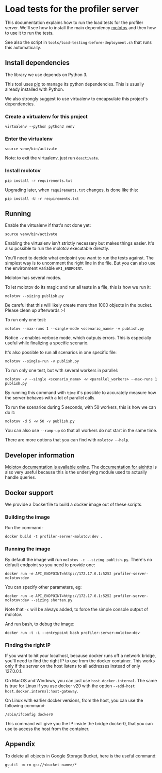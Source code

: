 # Load tests for the profiler server

This documentation explains how to run the load tests for the profiler server.
We'll see how to install the main dependency [molotov](https://molotov.readthedocs.io/en/latest/)
and then how to use it to run the tests.

See also the script in `tools/load-testing-before-deployment.sh` that runs this
automatically.

## Install dependencies

The library we use depends on Python 3.

This tool uses [pip](https://pypi.org/project/pip/) to manage its python dependencies.
This is usually already installed with Python.

We also strongly suggest to use virtualenv to encapsulate this project's
dependencies.

### Create a virtualenv for this project

```
virtualenv --python python3 venv
```

### Enter the virtualenv

```
source venv/bin/activate
```

Note: to exit the virtualenv, just run `deactivate`.

### Install molotov

```
pip install -r requirements.txt
```

Upgrading later, when `requirements.txt` changes, is done like this:

```
pip install -U -r requirements.txt
```

## Running

Enable the virtualenv if that's not done yet:

```
source venv/bin/activate
```

Enabling the virtualenv isn't strictly necessary but makes things easier. It's
also possible to run the molotov executable directly.

You'll need to decide what endpoint you want to run the tests against. The
simplest way is to uncomment the right line in the file. But you can also use
the environment variable `API_ENDPOINT`.

Molotov has several modes.

To let molotov do its magic and run all tests in a file, this is how we run it:

```
molotov --sizing publish.py
```

Be careful that this will likely create more than 1000 objects in the bucket.
Please clean up afterwards :-)

To run only one test:

```
molotov --max-runs 1 --single-mode <scenario_name> -v publish.py
```

Notice `-v` enables verbose mode, which outputs errors. This is especially
useful while finalizing a specific scenario.

It's also possible to run all scenarios in one specific file:

```
molotov --single-run -v publish.py
```

To run only one test, but with several workers in parallel:

```
molotov -v --single <scenario_name> -w <parallel_workers> --max-runs 1 publish.py
```

By running this command with `time` it's possible to accurately measure how the
server behaves with a lot of parallel calls.

To run the scenarios during 5 seconds, with 50 workers, this is how we can do it:

```
molotov -d 5 -w 50 -v publish.py
```

You can also use `--ramp-up` so that all workers do not start in the same time.

There are more options that you can find with `molotov --help`.

## Developer information

[Molotov documentation is available online](https://molotov.readthedocs.io/en/stable/fixtures/).
The [documentation for aiohttp](https://aiohttp.readthedocs.io/en/stable/client_reference.html)
is also very useful because this is the underlying module used to actually
handle queries.

## Docker support

We provide a Dockerfile to build a docker image out of these scripts.

### Building the image

Run the command:

```
docker build -t profiler-server-molotov:dev .
```

### Running the image

By default the image will run `molotov -c --sizing publish.py`. There's no default
endpoint so you need to provide one:

```
docker run -e API_ENDPOINT=http://172.17.0.1:5252 profiler-server-molotov:dev
```

You can specify other parameters, eg:

```
docker run -e API_ENDPOINT=http://172.17.0.1:5252 profiler-server-molotov:dev --sizing shorten.py
```

Note that `-c` will be always added, to force the simple console output of molotov.

And run bash, to debug the image:

```
docker run -t -i --entrypoint bash profiler-server-molotov:dev
```

### Finding the right IP

If you want to hit your localhost, because docker runs off a network bridge,
you'll need to find the right IP to use from the docker container. This works
only if the server on the host listens to all addresses instead of only
127.0.0.1.

On MacOS and Windows, you can just use `host.docker.internal`. The same is true
for Linux if you use docker v20 with the option `--add-host
host.docker.internal:host-gateway`.

On Linux with earlier docker versions, from the host, you can use the following
command:

```
/sbin/ifconfig docker0
```

This command will give you the IP inside the bridge docker0, that you can use to
access the host from the container.

## Appendix

To delete all objects in Google Storage Bucket, here is the useful command:

```
gsutil -m rm gs://<bucket-name>/*
``
```
